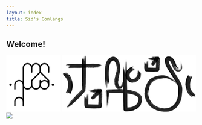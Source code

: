 ```yaml
---
layout: index
title: Sid's Conlangs
---
```


## Welcome!

<img src="glyphs.png" height="150px">
<img src="ngelate.png" height="150px">
<img src="gylhev_glyphs.png" height="150px">




